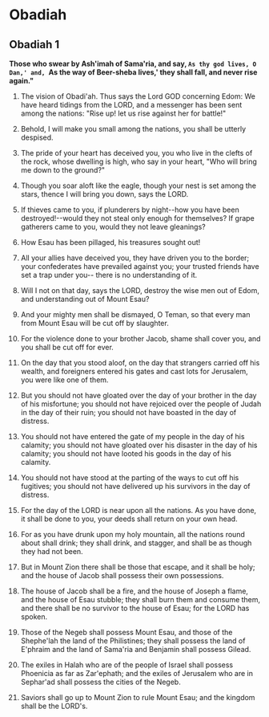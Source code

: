 # Obadiah

## Obadiah 1

__Those who swear by Ash'imah of Sama'ria, and say, `As thy god lives, O Dan,' and, `As the way of Beer-sheba lives,' they shall fall, and never rise again."__

1. The vision of Obadi'ah.  Thus says the Lord GOD concerning Edom: We have heard tidings from the LORD, and a messenger has been sent among the nations: "Rise up! let us rise against her for battle!"

2. Behold, I will make you small among the nations, you shall be utterly despised.

3. The pride of your heart has deceived you, you who live in the clefts of the rock, whose dwelling is high, who say in your heart, "Who will bring me down to the ground?"

4. Though you soar aloft like the eagle, though your nest is set among the stars, thence I will bring you down, says the LORD.

5. If thieves came to you, if plunderers by night--how you have been destroyed!--would they not steal only enough for themselves? If grape gatherers came to you, would they not leave gleanings?

6. How Esau has been pillaged, his treasures sought out!

7. All your allies have deceived you, they have driven you to the border; your confederates have prevailed against you; your trusted friends have set a trap under you-- there is no understanding of it.

8. Will I not on that day, says the LORD, destroy the wise men out of Edom, and understanding out of Mount Esau?

9. And your mighty men shall be dismayed, O Teman, so that every man from Mount Esau will be cut off by slaughter.

10. For the violence done to your brother Jacob, shame shall cover you, and you shall be cut off for ever.

11. On the day that you stood aloof, on the day that strangers carried off his wealth, and foreigners entered his gates and cast lots for Jerusalem, you were like one of them.

12. But you should not have gloated over the day of your brother in the day of his misfortune; you should not have rejoiced over the people of Judah in the day of their ruin; you should not have boasted in the day of distress.

13. You should not have entered the gate of my people in the day of his calamity; you should not have gloated over his disaster in the day of his calamity; you should not have looted his goods in the day of his calamity.

14. You should not have stood at the parting of the ways to cut off his fugitives; you should not have delivered up his survivors in the day of distress.

15. For the day of the LORD is near upon all the nations. As you have done, it shall be done to you, your deeds shall return on your own head.

16. For as you have drunk upon my holy mountain, all the nations round about shall drink; they shall drink, and stagger, and shall be as though they had not been.

17. But in Mount Zion there shall be those that escape, and it shall be holy; and the house of Jacob shall possess their own possessions.

18. The house of Jacob shall be a fire, and the house of Joseph a flame, and the house of Esau stubble; they shall burn them and consume them, and there shall be no survivor to the house of Esau; for the LORD has spoken.

19. Those of the Negeb shall possess Mount Esau, and those of the Shephe'lah the land of the Philistines; they shall possess the land of E'phraim and the land of Sama'ria and Benjamin shall possess Gilead.

20. The exiles in Halah who are of the people of Israel shall possess Phoenicia as far as Zar'ephath; and the exiles of Jerusalem who are in Sephar'ad shall possess the cities of the Negeb.

21. Saviors shall go up to Mount Zion to rule Mount Esau; and the kingdom shall be the LORD's.

